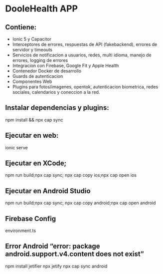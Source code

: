 # DooleHealth APP 

## Contiene:
- Ionic 5 y Capacitor
- Interceptores de errores, respuestas de API (fakebackend), errores de servidor y timeouts
- Servicios de notificacion a usuarios, redes, multi idioma, manejo de errores, logging de errores
- Integracion con Firebase, Google Fit y Apple Health
- Contenedor Docker de desarrollo
- Guards de autenticacion 
- Componentes Web
- Plugins para fotos/imagenes, opentok, autenticacion biometrica, redes sociales, calendarios y coneccion a la red.

## Instalar dependencias y plugins:
npm install && npx cap sync
## Ejecutar en web:
ionic serve
## Ejecutar en XCode;
npm run build;npx cap sync; npx cap copy ios;npx cap open ios
## Ejecutar en Android Studio
npm run build;npx cap sync; npx cap copy android;npx cap open android
## Firebase Config 
environment.ts

## Error Android “error: package android.support.v4.content does not exist”
npm install jetifier
npx jetify
npx cap sync android